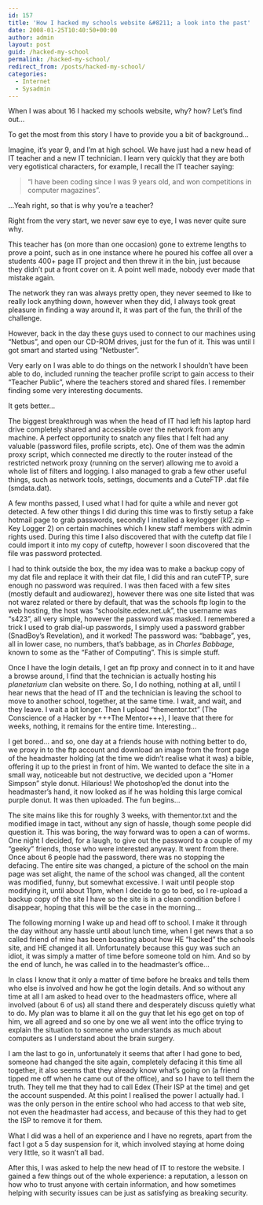 ```yaml
---
id: 157
title: 'How I hacked my schools website &#8211; a look into the past'
date: 2008-01-25T10:40:50+00:00
author: admin
layout: post
guid: /hacked-my-school
permalink: /hacked-my-school/
redirect_from: /posts/hacked-my-school/
categories:
  - Internet
  - Sysadmin
---
```

<p class="lead">
  When I was about 16 I hacked my schools website, why? how? Let&#8217;s find out&#8230;
</p>

<!--more-->To get the most from this story I have to provide you a bit of background&#8230;

Imagine, it&#8217;s year 9, and I&#8217;m at high school. We have just had a new head of IT teacher and a new IT technician. I learn very quickly that they are both very egotistical characters, for example, I recall the IT teacher saying:

> “I have been coding since I was 9 years old, and won competitions in computer magazines”.

…Yeah right, so that is why you’re a teacher?

Right from the very start, we never saw eye to eye, I was never quite sure why.

This teacher has (on more than one occasion) gone to extreme lengths to prove a point, such as in one instance where he poured his coffee all over a students 400+ page IT project and then threw it in the bin, just because they didn&#8217;t put a front cover on it. A point well made, nobody ever made that mistake again.

The network they ran was always pretty open, they never seemed to like to really lock anything down, however when they did, I always took great pleasure in finding a way around it, it was part of the fun, the thrill of the challenge.

However, back in the day these guys used to connect to our machines using &#8220;Netbus&#8221;, and open our CD-ROM drives, just for the fun of it. This was until I got smart and started using &#8220;Netbuster&#8221;.

Very early on I was able to do things on the network I shouldn&#8217;t have been able to do, included running the teacher profile script to gain access to their “Teacher Public”, where the teachers stored and shared files. I remember finding some very interesting documents.

It gets better&#8230;

The biggest breakthrough was when the head of IT had left his laptop hard drive completely shared and accessible over the network from any machine. A perfect opportunity to snatch any files that I felt had any valuable (password files, profile scripts, etc). One of them was the admin proxy script, which connected me directly to the router instead of the restricted network proxy (running on the server) allowing me to avoid a whole list of filters and logging. I also managed to grab a few other useful things, such as network tools, settings, documents and a CuteFTP .dat file (smdata.dat).

A few months passed, I used what I had for quite a while and never got detected. A few other things I did during this time was to firstly setup a fake hotmail page to grab passwords, secondly I installed a keylogger (kl2.zip &#8211; Key Logger 2) on certain machines which I knew staff members with admin rights used. During this time I also discovered that with the cuteftp dat file I could import it into my copy of cuteftp, however I soon discovered that the file was password protected.

I had to think outside the box, the my idea was to make a backup copy of my dat file and replace it with their dat file, I did this and ran cuteFTP, sure enough no password was required. I was then faced with a few sites (mostly default and audiowarez), however there was one site listed that was not warez related or there by default, that was the schools ftp login to the web hosting, the host was “schoolsite.edex.net.uk”, the username was “s423”, all very simple, however the password was masked. I remembered a trick I used to grab dial-up passwords, I simply used a password grabber (SnadBoy&#8217;s Revelation), and it worked! The password was: &#8220;babbage&#8221;, yes, all in lower case, no numbers, that’s babbage, as in _Charles Babbage_, known to some as the &#8220;Father of Computing&#8221;. This is simple stuff.

Once I have the login details, I get an ftp proxy and connect in to it and have a browse around, I find that the technician is actually hosting his _planetarium_ clan website on there. So, I do nothing, nothing at all, until I hear news that the head of IT and the technician is leaving the school to move to another school, together, at the same time. I wait, and wait, and they leave. I wait a bit longer. Then I upload &#8220;thementor.txt&#8221; (The Conscience of a Hacker by +++The Mentor+++), I leave that there for weeks, nothing, it remains for the entire time. Interesting…

I get bored… and so, one day at a friends house with nothing better to do, we proxy in to the ftp account and download an image from the front page of the headmaster holding (at the time we didn’t realise what it was) a bible, offering it up to the priest in front of him. We wanted to deface the site in a small way, noticeable but not destructive, we decided upon a “Homer Simpson” style donut. Hilarious! We photoshop’ed the donut into the headmaster’s hand, it now looked as if he was holding this large comical purple donut. It was then uploaded. The fun begins…

The site mains like this for roughly 3 weeks, with thementor.txt and the modified image in tact, without any sign of hassle, though some people did question it. This was boring, the way forward was to open a can of worms. One night I decided, for a laugh, to give out the password to a couple of my “geeky” friends, those who were interested anyway. It went from there. Once about 6 people had the password, there was no stopping the defacing. The entire site was changed, a picture of the school on the main page was set alight, the name of the school was changed, all the content was modified, funny, but somewhat excessive. I wait until people stop modifying it, until about 11pm, when I decide to go to bed, so I re-upload a backup copy of the site I have so the site is in a clean condition before I disappear, hoping that this will be the case in the morning…

The following morning I wake up and head off to school. I make it through the day without any hassle until about lunch time, when I get news that a so called friend of mine has been boasting about how HE “hacked” the schools site, and HE changed it all. Unfortunately because this guy was such an idiot, it was simply a matter of time before someone told on him. And so by the end of lunch, he was called in to the headmaster’s office…

In class I know that it only a matter of time before he breaks and tells them who else is involved and how he got the login details. And so without any time at all I am asked to head over to the headmasters office, where all involved (about 6 of us) all stand there and desperately discuss quietly what to do. My plan was to blame it all on the guy that let his ego get on top of him, we all agreed and so one by one we all went into the office trying to explain the situation to someone who understands as much about computers as I understand about the brain surgery.

I am the last to go in, unfortunately it seems that after I had gone to bed, someone had changed the site again, completely defacing it this time all together, it also seems that they already know what’s going on (a friend tipped me off when he came out of the office), and so I have to tell them the truth. They tell me that they had to call Edex (Their ISP at the time) and get the account suspended. At this point I realised the power I actually had. I was the only person in the entire school who had access to that web site, not even the headmaster had access, and because of this they had to get the ISP to remove it for them.

What I did was a hell of an experience and I have no regrets, apart from the fact I got a 5 day suspension for it, which involved staying at home doing very little, so it wasn’t all bad.

After this, I was asked to help the new head of IT to restore the website. I gained a few things out of the whole experience: a reputation, a lesson on how who to trust anyone with certain information, and how sometimes helping with security issues can be just as satisfying as breaking security.